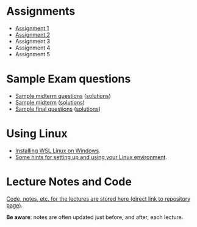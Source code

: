 # Assignments

- [Assignment 1](assignments/a1)
- [Assignment 2](assignments/a2)
- Assignment 3
- Assignment 4
- Assignment 5

# Sample Exam questions

- [Sample midterm questions](sample_midterm_questions/225_midterm_sample_questions.pdf) ([solutions](sample_midterm_questions/222_midterm_sample_questions_sol.pdf))
- [Sample midterm](sample_midterm_questions/225_midterm_BBY_summer2023.pdf) ([solutions](225_midterm_BBY_summer2023_sol))
- [Sample final questions](sample_final_questions/final_sample_questions.pdf) ([solutions](sample_final_questions/final_sample_questions_sol.pdf))

# Using Linux

- [Installing WSL Linux on Windows](using_linux/installing_wsl_linux_on_windows.md).
- [Some hints for setting up and using your Linux environment](using_linux/README.md).

# Lecture Notes and Code

[Code, notes, etc. for the lectures are stored here (direct link to repository page)](https://github.com/tjd1234/cmpt225fall2023/tree/main/lecture_notes).

**Be aware**: notes are often updated just before, and after, each lecture.